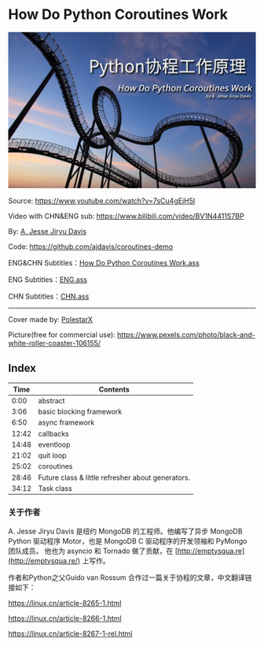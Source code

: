 # How Do Python Coroutines Work

![1565868916786](assets/1565868916786.png)

Source: https://www.youtube.com/watch?v=7sCu4gEjH5I

Video with CHN&ENG sub: https://www.bilibili.com/video/BV1N4411S7BP

By:  [A. Jesse Jiryu Davis](https://www.youtube.com/channel/UC5MSR011tHgM7cL3LL83DUQ)

Code: https://github.com/ajdavis/coroutines-demo 

ENG&CHN Subtitles：[How Do Python Coroutines Work.ass](https://github.com/ClausewitzCPU0/Subtitles/blob/master/Python/How%20Do%20Python%20Coroutines%20Work/How%20Do%20Python%20Coroutines%20Work.ass)

ENG Subtitles：[ENG.ass](https://github.com/ClausewitzCPU0/Subtitles/blob/master/Python/How%20Do%20Python%20Coroutines%20Work/ENG.ass)

CHN Subtitles：[CHN.ass](https://github.com/ClausewitzCPU0/Subtitles/blob/master/Python/How%20Do%20Python%20Coroutines%20Work/CHN.ass)

------

Cover made by: [PolestarX](https://github.com/ClausewitzCPU0)

Picture(free for commercial use): https://www.pexels.com/photo/black-and-white-roller-coaster-106155/

## Index

| Time  | Contents                                          |
| ----- | ------------------------------------------------- |
| 0:00  | abstract                                          |
| 3:06  | basic blocking framework                          |
| 6:50  | async framework                                   |
| 12:42 | callbacks                                         |
| 14:48 | eventloop                                         |
| 21:02 | quit loop                                         |
| 25:02 | coroutines                                        |
| 28:46 | Future class & little refresher about generators. |
| 34:12 | Task class                                        |


### 关于作者

A. Jesse Jiryu Davis 是纽约 MongoDB 的工程师。他编写了异步 MongoDB Python 驱动程序 Motor，也是 MongoDB C 驱动程序的开发领袖和 PyMongo 团队成员。 他也为 asyncio 和 Tornado 做了贡献，在 [http://emptysqua.re](http://emptysqua.re/) 上写作。

作者和Python之父Guido van Rossum 合作过一篇关于协程的文章，中文翻译链接如下：

https://linux.cn/article-8265-1.html

https://linux.cn/article-8266-1.html

https://linux.cn/article-8267-1-rel.html

